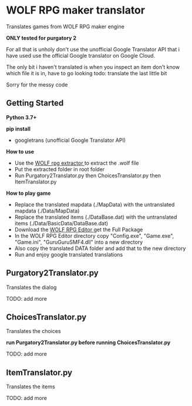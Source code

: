 
# WOLF RPG maker translator

 Translates games from WOLF RPG maker engine
 
 **ONLY tested for purgatory 2**
 
 For all that is unholy don't use the unofficial Google Translator API that i have used
 use the official Google translator on Google Cloud.
 
 The only bit i haven't translated is when you inspect an item
 don't know which file it is in, have to go looking
 todo: translate the last little bit
 
 Sorry for the messy code
 
 ## Getting Started
 
 **Python 3.7+**
 
 **pip install**
 * googletrans (unofficial Google Translator API)
 
 **How to use**
 * Use the [WOLF rpg extractor ](https://github.com/Sinflower/WolfDec) to extract the .wolf file
 * Put the extracted folder in root folder
 * Run Purgatory2Translator.py then ChoicesTranslator.py then ItemTranslator.py
 
 **How to play game**
 * Replace the translated mapdata (./MapData) with the untranslated mapdata (./Data/MapData)
 * Replace the translated items (./DataBase.dat) with the untranslated items (./Data/BasicData/DataBase.dat)
 * Download the [WOLF RPG Editor ](https://widderune.wixsite.com/widderune/wolf-rpg-editor-english) get the Full Package
 * In the WOLF RPG Editor directory copy "Config.exe", "Game.exe", "Game.ini", "GuruGuruSMF4.dll" into a new directory
 * Also copy the translated DATA folder and add that to the new directory
 * Run and enjoy google translated translations

## Purgatory2Translator.py

Translates the dialog
	
TODO: add more

## ChoicesTranslator.py

Translates the choices
	
**run Purgatory2Translator.py before running ChoicesTranslator.py**
	
TODO: add more

## ItemTranslator.py

Translates the items
	
TODO: add more
